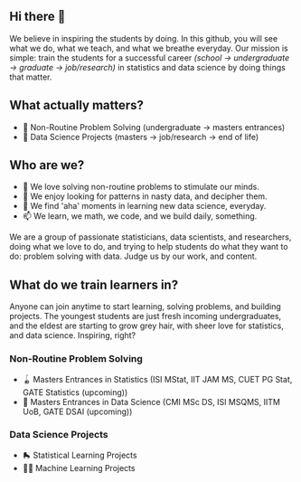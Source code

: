 ## Hi there 👋

We believe in inspiring the students by doing. In this github, you will see what we do, what we teach, and what we breathe everyday. Our mission is simple: train the students for a successful career _(school -> undergraduate -> graduate -> job/research)_ in statistics and data science by doing things that matter. 

## What actually matters?
- 🔭 Non-Routine Problem Solving (undergraduate -> masters entrances)
- 🌱 Data Science Projects (masters -> job/research -> end of life)

## Who are we?
- 👯 We love solving non-routine problems to stimulate our minds.
- 🤔 We enjoy looking for patterns in nasty data, and decipher them.
- 💬 We find 'aha' moments in learning new data science, everyday.
- 📫 We learn, we math, we code, and we build daily, something.

We are a group of passionate statisticians, data scientists, and researchers, doing what we love to do, and trying to help students do what they want to do: problem solving with data. Judge us by our work, and content. 

## What do we train learners in?

Anyone can join anytime to start learning, solving problems, and building projects. The youngest students are just fresh incoming undergraduates, and the eldest are starting to grow grey hair, with sheer love for statistics, and data science. Inspiring, right?

### Non-Routine Problem Solving
- 🪀 Masters Entrances in Statistics (ISI MStat, IIT JAM MS, CUET PG Stat, GATE Statistics (upcoming))
- 🏓 Masters Entrances in Data Science (CMI MSc DS, ISI MSQMS, IITM UoB, GATE DSAI (upcoming))

### Data Science Projects
- 🛼 Statistical Learning Projects
- 🤾‍♀️ Machine Learning Projects
